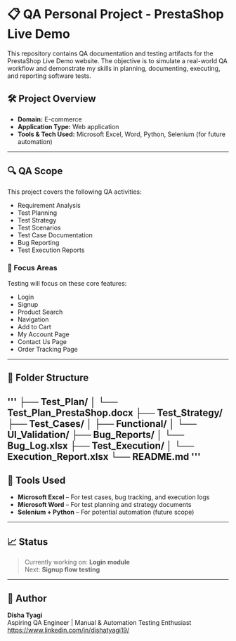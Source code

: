 # 📋 QA Personal Project - PrestaShop Live Demo

This repository contains QA documentation and testing artifacts for the PrestaShop Live Demo website. The objective is to simulate a real-world QA workflow and demonstrate my skills in planning, documenting, executing, and reporting software tests.


## 🛠️ Project Overview

- **Domain:** E-commerce
- **Application Type:** Web application
- **Tools & Tech Used:** Microsoft Excel, Word, Python, Selenium (for future automation)

---

## 🔍 QA Scope

This project covers the following QA activities:

- Requirement Analysis
- Test Planning
- Test Strategy
- Test Scenarios
- Test Case Documentation
- Bug Reporting
- Test Execution Reports

### 📌 Focus Areas

Testing will focus on these core features:

- Login
- Signup  
- Product Search  
- Navigation  
- Add to Cart  
- My Account Page  
- Contact Us Page  
- Order Tracking Page
---

## 📁 Folder Structure
'''
├── Test_Plan/
│ └── Test_Plan_PrestaShop.docx
├── Test_Strategy/
├── Test_Cases/
│ ├── Functional/
│ └── UI_Validation/
├── Bug_Reports/
│ └── Bug_Log.xlsx
├── Test_Execution/
│ └── Execution_Report.xlsx
└── README.md
'''
---

## 🧪 Tools Used

- **Microsoft Excel** – For test cases, bug tracking, and execution logs  
- **Microsoft Word** – For test planning and strategy documents  
- **Selenium + Python** – For potential automation (future scope)

---

## 📈 Status

> Currently working on: **Login module**  
> Next: **Signup flow testing**

---

## 📌 Author

**Disha Tyagi**  
Aspiring QA Engineer | Manual & Automation Testing Enthusiast  
https://www.linkedin.com/in/dishatyagi19/


